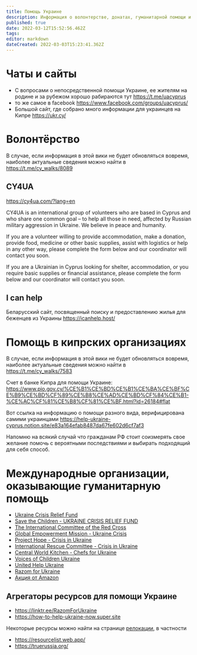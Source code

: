 ```yaml
---
title: Помощь Украине
description: Информация о волонтерстве, донатах, гуманитарной помощи и т.п.
published: true
date: 2022-03-12T15:52:56.462Z
tags: 
editor: markdown
dateCreated: 2022-03-03T15:23:41.362Z
---
```


# Чаты и сайты
* С вопросами о непосредственной помощи Украине, ее жителям на родине и за рубежом хорошо рабираются тут https://t.me/uacyprus
* то же самое в facebook https://www.facebook.com/groups/uacyprus/
* Большой сайт, где собрано много информации для украинцев на Кипре https://ukr.cy/

# Волонтёрство

В случае, если информация в этой вики не будет обновляться вовремя, наиболее актуальные сведения можно найти в https://t.me/cy_walks/8089

## CY4UA
https://cy4ua.com/?lang=en

CY4UA is an international group of volunteers who are based in Cyprus and who share one common goal – to help all those in need, affected by Russian military aggression in Ukraine. We believe in peace and humanity.

If you are a volunteer willing to provide accommodation, make a donation, provide food, medicine or other basic supplies, assist with logistics or help in any other way, please complete the form below and our coordinator will contact you soon. 

If you are a Ukrainian in Cyprus looking for shelter, accommodation, or you require basic supplies or financial assistance, please complete the form below and our coordinator will contact you soon.

## I can help
Беларусский сайт, посвященный поиску и предоставлению жилья для беженцев из Украины https://icanhelp.host/

# Помощь в кипрских организациях

В случае, если информация в этой вики не будет обновляться вовремя, наиболее актуальные сведения можно найти в https://t.me/cy_walks/7583

Счет в банке Кипра для помощи Украине:
https://www.pio.gov.cy/%CE%B1%CE%BD%CE%B1%CE%BA%CE%BF%CE%B9%CE%BD%CF%89%CE%B8%CE%AD%CE%BD%CF%84%CE%B1-%CE%AC%CF%81%CE%B8%CF%81%CE%BF.html?id=26184#flat

Вот ссылка на информацию о помощи разного вида, верифицирована самими украинцами
https://help-ukraine-cyprus.notion.site/e83a164efab8487da67fe602d6cf7af3

Напомню на всякий случай что гражданам РФ стоит соизмерять свое желание помочь с вероятными последствиями и выбирать подходящий для себя способ.

# Международные организации, оказывающие гуманитарную помощь

* [Ukraine Crisis Relief Fund](https://www.globalgiving.org/projects/ukraine-crisis-relief-fund/)
* [Save the Children - UKRAINE CRISIS RELIEF FUND](https://support.savethechildren.org/site/Donation2)
* [The International Committee of the Red Cross](https://www.icrc.org/en/donate/ukraine)
* [Global Empowerment Mission - Ukraine Crisis](https://www.globalempowermentmission.org/mission/ukraine-crisis/)
* [Project Hope - Crisis in Ukraine](https://secure.projecthope.org/)
* [International Rescue Committee - Crisis in Ukraine](https://help.rescue.org/donate/ukraine-acq)
* [Central World Kitchen - Chefs for Ukraine](https://wck.org/relief/activation-chefs-for-ukraine)
* [Voices of Children Ukraine](https://voices.org.ua/en/)
* [United Help Ukraine](https://unitedhelpukraine.org)
* [Razom for Ukraine](https://razomforukraine.org)
* [Акция от Amazon](https://www.amazon.com/hz/wishlist/ls/2CO6LORBAFG3Q?ref_=wl_share)

## Агрегаторы ресурсов для помощи Украине

* https://linktr.ee/RazomForUkraine
* https://how-to-help-ukraine-now.super.site

Некоторые ресурсы можно найти на странице [релокации](help_russia/relocation), в частности 
* https://resourcelist.web.app/
* https://truerussia.org/